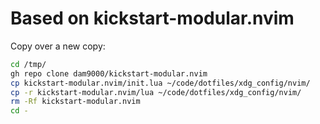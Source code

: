 # Based on kickstart-modular.nvim

Copy over a new copy:

```bash
cd /tmp/
gh repo clone dam9000/kickstart-modular.nvim
cp kickstart-modular.nvim/init.lua ~/code/dotfiles/xdg_config/nvim/
cp -r kickstart-modular.nvim/lua ~/code/dotfiles/xdg_config/nvim/
rm -Rf kickstart-modular.nvim
cd -
```
